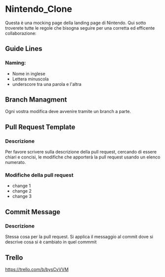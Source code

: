 # Nintendo_Clone

Questa è una mocking page della landing page di Nintendo. Qui sotto troverete tutte le regole che bisogna seguire per una corretta ed efficente collaborazione:
## Guide Lines 

### Naming: 
- Nome in inglese 
- Lettera minuscola
- underscore tra una parola e l'altra 

## Branch Managment 

Ogni vostra modifica deve avvenire tramite un branch a parte.


## Pull Request Template

### Descrizione

Per favore scrivere sulla descrizione della pull request, cercando di essere chiari e concisi, le modifiche che apporterà la pull request usando un elenco numerato.

### Modifiche della pull request

- change 1
- change 2 
- change 3

## Commit Message 

### Descrizione 

Stessa cosa per la pull request. Si applica il messaggio al commit dove si descrive cosa si è cambiato in quel commmit

## Trello 

https://trello.com/b/bysCvVVM